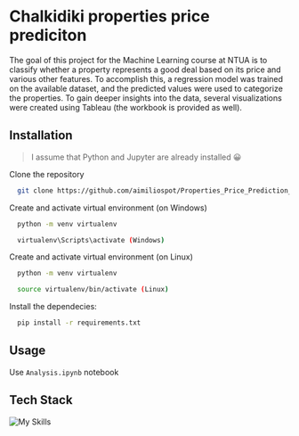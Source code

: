 # Chalkidiki properties price prediciton
 
The goal of this project for the Machine Learning course at NTUA is to classify whether a property represents a good deal based on its price and various other features. To accomplish this, a regression model was trained on the available dataset, and the predicted values were used to categorize the properties. To gain deeper insights into the data, several visualizations were created using Tableau (the workbook is provided as well).

## Installation
> I assume that Python and Jupyter are already installed :grinning:

Clone the repository 
```bash
  git clone https://github.com/aimiliospot/Properties_Price_Prediction_Chalidiki.git
```

Create and activate virtual environment (on Windows)
```bash
  python -m venv virtualenv

  virtualenv\Scripts\activate (Windows)
```

Create and activate virtual environment (on Linux)
```bash
  python -m venv virtualenv

  source virtualenv/bin/activate (Linux)
```

Install the dependecies:
```bash
  pip install -r requirements.txt
```

## Usage

Use `Analysis.ipynb` notebook

## Tech Stack

![My Skills](https://go-skill-icons.vercel.app/api/icons?i=python,sklearn,scipy,tableau&perline=8)
